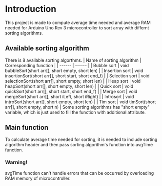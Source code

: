 # Introduction
This project is made to compute average time needed and average RAM needed for Arduino Uno Rev 3 microcontroller to sort array with differnt sorting algorithms.
## Available sorting algorithm
There is 8 available sorting algorthms.
| Name of sorting algorithm | Corresponding function |
| ------ | ------ |
| Bubble sort | void bubbleSort(short arr[], short empty, short len) |
| Insertion sort | void insertionSort(short arr[], short start, short end_f) |
| Selection sort | void selectionSort(short arr[], short empty, short len) |
| Heap sort | void heapSort(short arr[], short empty, short len) |
| Quick sort | void quickSort(short arr[], short start, short end_f) |
| Merge sort | void mergeSort(short arr[], short iLeft, short iRight) |
| Introsort | void introSort(short arr[], short empty, short len) |
| Tim sort | void timSort(short arr[], short empty, short n) |
Some sorting algorithms has "short empty" variable, which is just used to fill the function with additional attribute.
## Main function
To calculate average time needed for sorting, it is needed to include sorting algorithm header and then pass sorting algorithm's function into avgTime function.
### Warning!
avgTime function can't handle errors that can be occurred by overloading RAM memory of microcontroller.